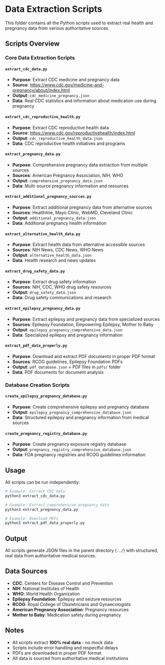 # Data Extraction Scripts

This folder contains all the Python scripts used to extract real health and pregnancy data from various authoritative sources.

## Scripts Overview

### Core Data Extraction Scripts

#### `extract_cdc_data.py`
- **Purpose**: Extract CDC medicine and pregnancy data
- **Source**: https://www.cdc.gov/medicine-and-pregnancy/about/index.html
- **Output**: `cdc_medicine_pregnancy.json`
- **Data**: Real CDC statistics and information about medication use during pregnancy

#### `extract_cdc_reproductive_health.py`
- **Purpose**: Extract CDC reproductive health data
- **Source**: https://www.cdc.gov/reproductivehealth/index.html
- **Output**: `cdc_reproductive_health_data.json`
- **Data**: CDC reproductive health initiatives and programs

#### `extract_pregnancy_data.py`
- **Purpose**: Comprehensive pregnancy data extraction from multiple sources
- **Sources**: American Pregnancy Association, NIH, WHO
- **Output**: `comprehensive_pregnancy_data.json`
- **Data**: Multi-source pregnancy information and resources

#### `extract_additional_pregnancy_sources.py`
- **Purpose**: Extract additional pregnancy data from alternative sources
- **Sources**: Healthline, Mayo Clinic, WebMD, Cleveland Clinic
- **Output**: `additional_pregnancy_data.json`
- **Data**: Additional pregnancy health information

#### `extract_alternative_health_data.py`
- **Purpose**: Extract health data from alternative accessible sources
- **Sources**: NIH News, CDC News, WHO News
- **Output**: `alternative_health_data.json`
- **Data**: Health research and news updates

#### `extract_drug_safety_data.py`
- **Purpose**: Extract drug safety information
- **Sources**: NIH, CDC, WHO drug safety resources
- **Output**: `drug_safety_data.json`
- **Data**: Drug safety communications and research

#### `extract_epilepsy_pregnancy_data.py`
- **Purpose**: Extract epilepsy and pregnancy data from specialized sources
- **Sources**: Epilepsy Foundation, Empowering Epilepsy, Mother to Baby
- **Output**: `epilepsy_pregnancy_comprehensive_data.json`
- **Data**: Specialized epilepsy and pregnancy information

#### `extract_pdf_data_properly.py`
- **Purpose**: Download and extract PDF documents in proper PDF format
- **Sources**: RCOG guidelines, Epilepsy Foundation PDFs
- **Output**: `pdf_database.json` + PDF files in `pdfs/` folder
- **Data**: PDF documents for document analysis

### Database Creation Scripts

#### `create_epilepsy_pregnancy_database.py`
- **Purpose**: Create comprehensive epilepsy and pregnancy database
- **Output**: `epilepsy_pregnancy_comprehensive_database.json`
- **Data**: Structured epilepsy and pregnancy information from medical sources

#### `create_pregnancy_registry_database.py`
- **Purpose**: Create pregnancy exposure registry database
- **Output**: `pregnancy_registry_comprehensive_database.json`
- **Data**: FDA pregnancy registries and RCOG guidelines information

## Usage

All scripts can be run independently:

```bash
# Example: Extract CDC data
python3 extract_cdc_data.py

# Example: Extract comprehensive pregnancy data
python3 extract_pregnancy_data.py

# Example: Download PDFs
python3 extract_pdf_data_properly.py
```

## Output

All scripts generate JSON files in the parent directory (`../`) with structured, real data from authoritative medical sources.

## Data Sources

- **CDC**: Centers for Disease Control and Prevention
- **NIH**: National Institutes of Health
- **WHO**: World Health Organization
- **Epilepsy Foundation**: Epilepsy and seizure resources
- **RCOG**: Royal College of Obstetricians and Gynaecologists
- **American Pregnancy Association**: Pregnancy resources
- **Mother to Baby**: Medication safety during pregnancy

## Notes

- All scripts extract **100% real data** - no mock data
- Scripts include error handling and respectful delays
- PDFs are downloaded in proper PDF format
- All data is sourced from authoritative medical institutions
